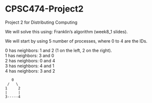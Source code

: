 # CPSC474-Project2
Project 2 for Distributing Computing

We will solve this using: Franklin’s algorithm (week8_1 slides).

We will start by using 5 number of processes, where 0 to 4 are the IDs.

0 has neighbors: 1 and 2 (1 on the left, 2 on the right).  
1 has neighbors: 3 and 0  
2 has neighbors: 0 and 4  
3 has neighbors: 4 and 1  
4 has neighbors: 3 and 2  
```
   0
 /   \
1     2
|     |
3-----4
```

